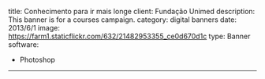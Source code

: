 title: Conhecimento para ir mais longe
client: Fundação Unimed
description: This banner is for a courses campaign.
category: digital banners
date: 2013/6/1
image: https://farm1.staticflickr.com/632/21482953355_ce0d670d1c
type: Banner
software:
- Photoshop
---
